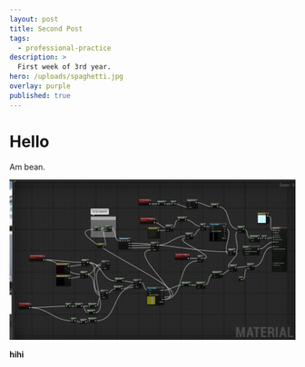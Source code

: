 ```yaml
---
layout: post
title: Second Post
tags:
  - professional-practice
description: >
  First week of 3rd year.
hero: /uploads/spaghetti.jpg
overlay: purple
published: true
---
```


# Hello

Am bean.

<!--break-->

![wonky normal map](/uploads/spaghetti.jpg)

**hihi**